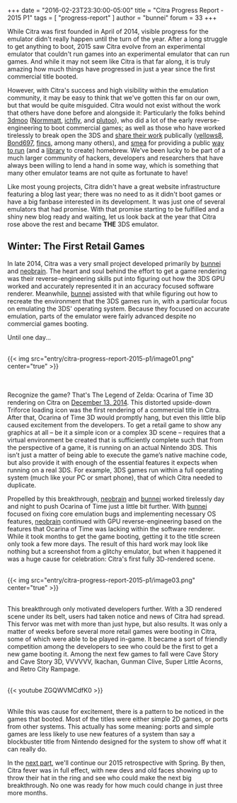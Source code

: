+++
date = "2016-02-23T23:30:00-05:00"
title = "Citra Progress Report - 2015 P1"
tags = [ "progress-report" ]
author = "bunnei"
forum = 33
+++

While Citra was first founded in April of 2014, visible progress for the emulator didn't really happen until the turn of the year. After a long struggle to get anything to boot, 2015 saw Citra evolve from an experimental emulator that couldn't run games into an experimental emulator that can run games. And while it may not seem like Citra is that far along, it is truly amazing how much things have progressed in just a year since the first commercial title booted.

However, with Citra's success and high visibility within the emulation community, it may be easy to think that we've gotten this far on our own, but that would be quite misguided. Citra would not exist without the work that others have done before and alongside it: Particularly the folks behind [3dmoo](https://github.com/plutooo/3dmoo/) ([Normmatt](http://github.com/normmatt), [ichfly](http://github.com/ichfly), and [plutoo](https://github.com/plutooo)), who did a lot of the early reverse-engineering to boot commercial games; as well as those who have worked tirelessly to break open the 3DS and [share their work](https://www.3dbrew.org/wiki/Main_Page) publically ([yellows8](https://github.com/yellows8), [Bond697](https://github.com/bond697), [fincs](https://github.com/fincs), among many others), and [smea](https://github.com/smealum) for providing a public [way to run](http://smealum.net/ninjhax/) (and a [library](https://github.com/smealum/ctrulib) to create) homebrew. We've been lucky to be part of a much larger community of hackers, developers and researchers that have always been willing to lend a hand in some way, which is something that many other emulator teams are not quite as fortunate to have!

Like most young projects, Citra didn't have a great website infrastructure featuring a blog last year; there was no need to as it didn't boot games or have a big fanbase interested in its development. It was just one of several emulators that had promise. With that promise starting to be fulfilled and a shiny new blog ready and waiting, let us look back at the year that Citra rose above the rest and became **THE** 3DS emulator.

## Winter: The First Retail Games

In late 2014, Citra was a very small project developed primarily by [bunnei](https://github.com/bunnei) and [neobrain](http://github.com/neobrain). The heart and soul behind the effort to get a game rendering was their reverse-engineering skills put into figuring out how the 3DS GPU worked and accurately represented it in an accuracy focused software renderer. Meanwhile, [bunnei](https://github.com/bunnei) assisted with that while figuring out how to recreate the environment that the 3DS games run in, with a particular focus on emulating the 3DS' operating system. Because they focused on accurate emulation, parts of the emulator were fairly advanced despite no commercial games booting.

Until one day...
<br></br>

{{< img src="entry/citra-progress-report-2015-p1/image01.png" center="true" >}}

<br></br>
Recognize the game? That's The Legend of Zelda: Ocarina of Time 3D rendering on Citra on [December 13, 2014](https://twitter.com/fail_cluez/status/543796766270046210). This distorted upside-down Triforce loading icon was the first rendering of a commercial title in Citra. After that, Ocarina of Time 3D would promptly hang, but even this little blip caused excitement from the developers. To get a retail game to show any graphics at all – be it a simple icon or a complex 3D scene – requires that a virtual environment be created that is sufficiently complete such that from the perspective of a game, it is running on an actual Nintendo 3DS. This isn’t just a matter of being able to execute the game’s native machine code, but also provide it with enough of the essential features it expects when running on a real 3DS. For example, 3DS games run within a full operating system (much like your PC or smart phone), that of which Citra needed to duplicate.

Propelled by this breakthrough, [neobrain](http://github.com/neobrain) and [bunnei](https://github.com/bunnei) worked tirelessly day and night to push Ocarina of Time just a little bit further. With [bunnei](https://github.com/bunnei) focused on fixing core emulation bugs and implementing necessary OS features, [neobrain](http://github.com/neobrain) continued with GPU reverse-engineering based on the features that Ocarina of Time was lacking within the software renderer. While it took months to get the game booting, getting it to the title screen only took a few more days. The result of this hard work may look like nothing but a screenshot from a glitchy emulator, but when it happened it was a huge cause for celebration: Citra's first fully 3D-rendered scene. <br></br>

{{< img src="entry/citra-progress-report-2015-p1/image03.png" center="true" >}} 
<br></br>

This breakthrough only motivated developers further. With a 3D rendered scene under its belt, users had taken notice and news of Citra had spread. This fervor was met with more than just hype, but also results. It was only a matter of weeks before several more retail games were booting in Citra, some of which were able to be played in-game. It became a sort of friendly competition among the developers to see who could be the first to get a new game booting it. Among the next few games to fall were Cave Story and Cave Story 3D, VVVVVV, Ikachan, Gunman Clive, Super Little Acorns, and Retro City Rampage. <br></br>

{{< youtube ZGQWVMCdfK0 >}}
<br></br>

While this was cause for excitement, there is a pattern to be noticed in the games that booted. Most of the titles were either simple 2D games, or ports from other systems. This actually has some meaning: ports and simple games are less likely to use new features of a system than say a blockbuster title from Nintendo designed for the system to show off what it can really do.

In the [next part](https://citra-emu.org/entry/citra-progress-report-2015-p2), we'll continue our 2015 retrospective with Spring. By then, Citra fever was in full effect, with new devs and old faces showing up to throw their hat in the ring and see who could make the next big breakthrough. No one was ready for how much could change in just three more months.
